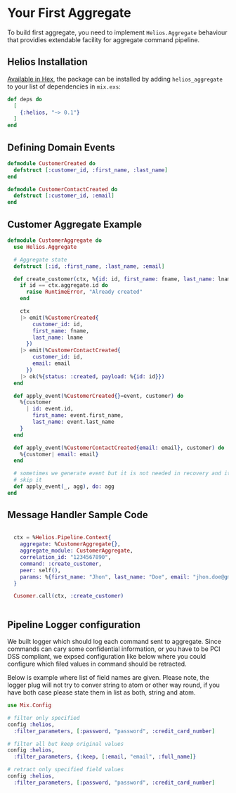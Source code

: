 # Your First Aggregate

To build first aggregate, you need to implement `Helios.Aggregate` behaviour that 
providies extendable facility for aggregate command pipeline.

## Helios Installation

[Available in Hex](https://hex.pm/packages/helios_aggregate), the package can be installed
by adding `helios_aggregate` to your list of dependencies in `mix.exs`:

```elixir
def deps do
  [
    {:helios, "~> 0.1"}
  ]
end
```

## Defining Domain Events

```elixir
defmodule CustomerCreated do
  defstruct [:customer_id, :first_name, :last_name]
end

defmodule CustomerContactCreated do
  defstruct [:customer_id, :email]
end
```

## Customer Aggregate Example

```elixir
defmodule CustomerAggregate do
  use Helios.Aggregate

  # Aggregate state
  defstruct [:id, :first_name, :last_name, :email]

  def create_customer(ctx, %{id: id, first_name: fname, last_name: lname, email: email}) do
    if id == ctx.aggregate.id do
      raise RuntimeError, "Already created"
    end

    ctx
    |> emit(%CustomerCreated{
        customer_id: id,
        first_name: fname,
        last_name: lname
      })
    |> emit(%CustomerContactCreated{
        customer_id: id,
        email: email
      })
    |> ok(%{status: :created, payload: %{id: id}})
  end

  def apply_event(%CustomerCreated{}=event, customer) do
    %{customer
      | id: event.id,
        first_name: event.first_name,
        last_name: event.last_name
    }
  end

  def apply_event(%CustomerContactCreated{email: email}, customer) do
    %{customer| email: email}
  end

  # sometimes we generate event but it is not needed in recovery and it is safe to
  # skip it
  def apply_event(_, agg), do: agg
end
```

## Message Handler Sample Code

```elixir
  
  ctx = %Helios.Pipeline.Context{
    aggregate: %CustomerAggregate{},
    aggregate_module: CustomerAggregate,
    correlation_id: "1234567890",
    command: :create_customer,
    peer: self(),
    params: %{first_name: "Jhon", last_name: "Doe", email: "jhon.doe@gmail.com"}
  }

  Cusomer.call(ctx, :create_customer)
    
```

## Pipeline Logger configuration

We built logger which should log each command sent to aggregate. Since commands 
can cary some confidential information, or you have to be PCI DSS compliant, 
we expsed configuration like below where you could configure which filed values
in command should be retracted.

Below is example where list of field names are given. Please note, the logger
plug will not try to conver string to atom or other way round, if you have both 
case please state them in list as both, string and atom.
```elixir
use Mix.Config

# filter only specified
config :helios, 
  :filter_parameters, [:password, "password", :credit_card_number]

# filter all but keep original values
config :helios, 
  :filter_parameters, {:keep, [:email, "email", :full_name]}

# retract only specified field values
config :helios, 
  :filter_parameters, [:password, "password", :credit_card_number]


```